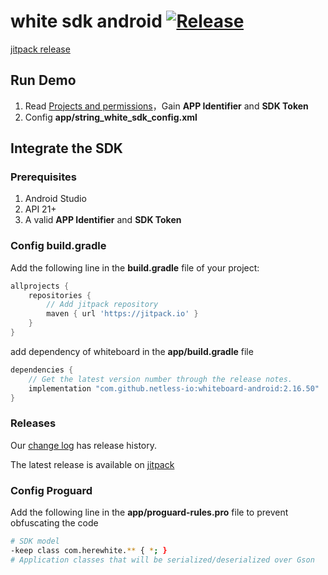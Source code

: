 # white sdk android [![Release](https://jitpack.io/v/netless-io/whiteboard-android.svg)](https://jitpack.io/#netless-io/whiteboard-android)

[jitpack release](https://jitpack.io/com/github/netless-io/whiteboard-android/)

## Run Demo
1. Read [Projects and permissions](https://developer.netless.link/document-en/home/project-and-authority)，Gain **APP Identifier** and **SDK Token**
2. Config **app/string_white_sdk_config.xml**

## Integrate the SDK
### Prerequisites
1. Android Studio 
2. API 21+
3. A valid **APP Identifier** and **SDK Token**

### Config build.gradle
Add the following line in the **build.gradle** file of your project:
```groovy
allprojects {
    repositories {
        // Add jitpack repository
        maven { url 'https://jitpack.io' }
    }
}
```

add dependency of whiteboard in the **app/build.gradle** file

```groovy
dependencies {
    // Get the latest version number through the release notes.
    implementation "com.github.netless-io:whiteboard-android:2.16.50"
}
```
### Releases
Our [change log](https://developer.netless.link/android-en/home/android-changelog) has release history.

The latest release is available on [jitpack](https://jitpack.io/v/netless-io/whiteboard-android)

### Config Proguard
Add the following line in the **app/proguard-rules.pro** file to prevent obfuscating the code
```bash
# SDK model
-keep class com.herewhite.** { *; }
# Application classes that will be serialized/deserialized over Gson
```
